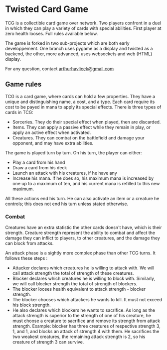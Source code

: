 # Twisted Card Game

TCG is a collectible card game over network. Two players confront in a duel in
which they can play a variety of cards with special abilities. First player at
zero health looses. Full rules available below.

The game is forked in two sub-projects which are both early developpement. One
branch uses pygame as a display and twisted as a backend, the other, more 
advanced, uses websockets and web (HTML) display.

For any question, contact arthurhavlicek@gmail.com

## Game rules

TCG is a card game, where cards can hold a few properties. They have a unique
and distinguishing name, a cost, and a type. Each card require its cost to be
payed in mana to apply its special effects. There is three types of cards in 
TCG:
* Sorceries. They do their special effect when played, then are discarded.
* Items. They can apply a passive effect while they remain in play, or apply an 
active effect when activated.
* Creatures. They can combat on the battlefield and damage your opponent, and
may have extra abilities.

The game is played turn by turn. On his turn, the player can either:
* Play a card from his hand
* Draw a card from his deck
* Launch an attack with his creatures, if he have any
* Increase his mana. If he does so, his maximum mana is increased by one up to a
maximum of ten, and his current mana is refilled to this new maximum. 

All these actions end his turn. He can also activate an item or a creature he
controls; this does not end his turn unless stated otherwise.

### Combat

Creatures have an extra statistic the other cards doesn't have, which is their
strength. Creature strength represent the ability to combat and affect the
damage they can inflict to players, to other creatures, and the damage they can
block from attacks.

An attack phase is a sightly more complex phase than other TCG turns. It 
follows these steps :
* Attacker declares which creatures he is willing to attack with. We will call
attack strength the total of strength of these creatures.
* Blocker declares which creatures he is willing to block with. Similarly, we
will call blocker strength the total of strength of blockers.
* The blocker looses health equivalent to attack strength - blocker strength.
* The blocker chooses which attackers he wants to kill. It must not exceed his
block strength.
* He also declares which blockers he wants to sacrifice. As long as the attack
strength is superior to the strength of one of his creature, he must choose a
creature to sacrifice and remove its strength from attack strength. Example:
blocker has three creatures of respective strength 3, 1, and 1, and blocks
an attack of strength 4 with them. He sacrifices the two weakest creatures, the
remaining attack strength is 2, so his creature of strength 3 can survive.


